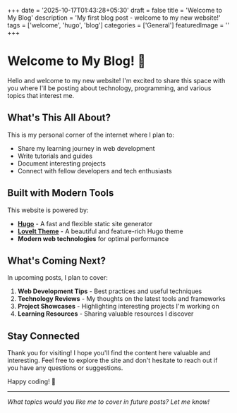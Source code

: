+++
date = '2025-10-17T01:43:28+05:30'
draft = false
title = 'Welcome to My Blog'
description = 'My first blog post - welcome to my new website!'
tags = ['welcome', 'hugo', 'blog']
categories = ['General']
featuredImage = ''
+++

# Welcome to My Blog! 🎉

Hello and welcome to my new website! I'm excited to share this space with you where I'll be posting about technology, programming, and various topics that interest me.

## What's This All About?

This is my personal corner of the internet where I plan to:

- Share my learning journey in web development
- Write tutorials and guides
- Document interesting projects
- Connect with fellow developers and tech enthusiasts

## Built with Modern Tools

This website is powered by:

- **[Hugo](https://gohugo.io/)** - A fast and flexible static site generator
- **[LoveIt Theme](https://github.com/dillonzq/LoveIt)** - A beautiful and feature-rich Hugo theme
- **Modern web technologies** for optimal performance

## What's Coming Next?

In upcoming posts, I plan to cover:

1. **Web Development Tips** - Best practices and useful techniques
2. **Technology Reviews** - My thoughts on the latest tools and frameworks
3. **Project Showcases** - Highlighting interesting projects I'm working on
4. **Learning Resources** - Sharing valuable resources I discover

## Stay Connected

Thank you for visiting! I hope you'll find the content here valuable and interesting. Feel free to explore the site and don't hesitate to reach out if you have any questions or suggestions.

Happy coding! 🚀

---

*What topics would you like me to cover in future posts? Let me know!*
